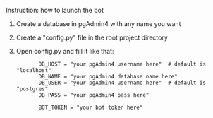 Instruction: how to launch the bot
1. Create a database in pgAdmin4 with any name you want
2. Create a "config.py" file in the root project directory
3. Open config.py and fill it like that:

              DB_HOST = "your pgAdmin4 username here"  # default is "localhost"
              DB_NAME = "your pgAdmin4 database name here"  
              DB_USER = "your pgAdmin4 username here"  # default is "postgres"
              DB_PASS = "your pgAdmin4 pass here"
              
              BOT_TOKEN = "your bot token here"
